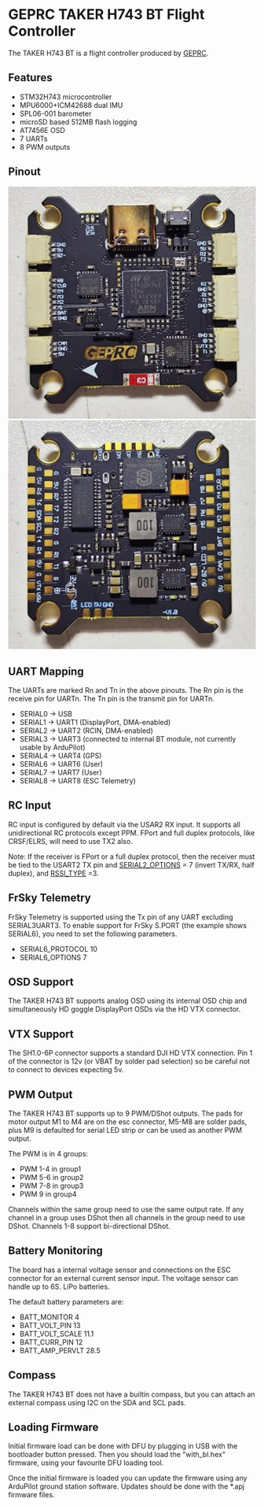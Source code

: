 # GEPRC TAKER H743 BT Flight Controller

The TAKER H743 BT is a flight controller produced by [GEPRC](https://geprc.com/).

## Features

 - STM32H743 microcontroller
 - MPU6000+ICM42688 dual IMU
 - SPL06-001 barometer
 - microSD based 512MB flash logging
 - AT7456E OSD
 - 7 UARTs
 - 8 PWM outputs

## Pinout

![TAKER H743 BT Board](TAKER_H743_BT_Board_Top.jpg "GEPRC_TAKER_H743")
![TAKER H743 BT Board](TAKER_H743_BT_Board_Bottom.jpg "GEPRC_TAKER_H743")

## UART Mapping

The UARTs are marked Rn and Tn in the above pinouts. The Rn pin is the
receive pin for UARTn. The Tn pin is the transmit pin for UARTn.

 - SERIAL0 -> USB
 - SERIAL1 -> UART1 (DisplayPort, DMA-enabled)
 - SERIAL2 -> UART2 (RCIN, DMA-enabled) 
 - SERIAL3 -> UART3 (connected to internal BT module, not currently usable by ArduPilot)
 - SERIAL4 -> UART4 (GPS)
 - SERIAL6 -> UART6 (User)
 - SERIAL7 -> UART7 (User)
 - SERIAL8 -> UART8 (ESC Telemetry)

## RC Input

RC input is configured by default via the USAR2 RX input. It supports all unidirectional RC protocols except PPM. FPort and full duplex protocols, like CRSF/ELRS, will need to use TX2 also.

Note:
If the receiver is FPort or a full duplex protocol, then the receiver must be tied to the USART2 TX pin and [SERIAL2_OPTIONS](https://ardupilot.org/copter/docs/parameters.html#serial2-options) = 7 (invert TX/RX, half duplex), and [RSSI_TYPE](https://ardupilot.org/copter/docs/parameters.html#rssi-type) =3.

## FrSky Telemetry
 
FrSky Telemetry is supported using the Tx pin of any UART excluding SERIAL3UART3. To enable support for FrSky S.PORT (the example shows SERIAL6), you need to set the following parameters.
 
  - SERIAL6_PROTOCOL 10
  - SERIAL6_OPTIONS 7
  
## OSD Support

The TAKER H743 BT supports analog OSD using its internal OSD chip and simultaneously HD goggle DisplayPort OSDs via the HD VTX connector.

## VTX Support

The SH1.0-6P connector supports a standard DJI HD VTX connection. Pin 1 of the connector is 12v (or VBAT by solder pad selection) so be careful not to connect to devices expecting 5v.

## PWM Output

The TAKER H743 BT supports up to 9 PWM/DShot outputs. The pads for motor output
M1 to M4 are on the esc connector, M5-M8 are solder pads, plus M9 is defaulted for serial LED strip or can be used as another PWM output.

The PWM is in 4 groups:

 - PWM 1-4 in group1
 - PWM 5-6 in group2
 - PWM 7-8 in group3
 - PWM 9 in group4

Channels within the same group need to use the same output rate. If
any channel in a group uses DShot then all channels in the group need
to use DShot. Channels 1-8 support bi-directional DShot.

## Battery Monitoring

The board has a internal voltage sensor and connections on the ESC connector for an external current sensor input.
The voltage sensor can handle up to 6S.
LiPo batteries.

The default battery parameters are:

 - BATT_MONITOR 4
 - BATT_VOLT_PIN 13
 - BATT_VOLT_SCALE 11.1
 - BATT_CURR_PIN 12
 - BATT_AMP_PERVLT 28.5

## Compass

The TAKER H743 BT does not have a builtin compass, but you can attach an external compass using I2C on the SDA and SCL pads.

## Loading Firmware

Initial firmware load can be done with DFU by plugging in USB with the
bootloader button pressed. Then you should load the "with_bl.hex"
firmware, using your favourite DFU loading tool.

Once the initial firmware is loaded you can update the firmware using
any ArduPilot ground station software. Updates should be done with the
\*.apj firmware files.

